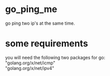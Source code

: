 # go_ping_me
go ping two ip's at the same time.

# some requirements
you will need the following two packages for go:<br>
    "golang.org/x/net/icmp"<br>
    "golang.org/x/net/ipv4"<br>
